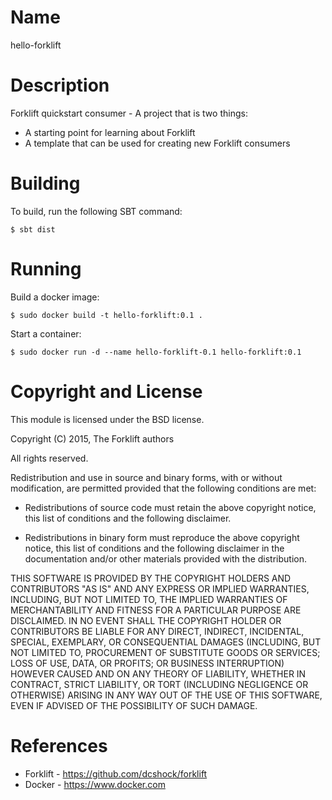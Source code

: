 Name
====

hello-forklift

Description
===========

Forklift quickstart consumer - A project that is two things:

-   A starting point for learning about Forklift
-   A template that can be used for creating new Forklift consumers

Building
========

To build, run the following SBT command:

    $ sbt dist

Running
=======

Build a docker image:

    $ sudo docker build -t hello-forklift:0.1 .

Start a container:

    $ sudo docker run -d --name hello-forklift-0.1 hello-forklift:0.1

Copyright and License
=====================

This module is licensed under the BSD license.

Copyright (C) 2015, The Forklift authors

All rights reserved.

Redistribution and use in source and binary forms, with or without
modification, are permitted provided that the following conditions are
met:

-   Redistributions of source code must retain the above copyright
    notice, this list of conditions and the following disclaimer.

-   Redistributions in binary form must reproduce the above copyright
    notice, this list of conditions and the following disclaimer in the
    documentation and/or other materials provided with the distribution.

THIS SOFTWARE IS PROVIDED BY THE COPYRIGHT HOLDERS AND CONTRIBUTORS "AS
IS" AND ANY EXPRESS OR IMPLIED WARRANTIES, INCLUDING, BUT NOT LIMITED
TO, THE IMPLIED WARRANTIES OF MERCHANTABILITY AND FITNESS FOR A
PARTICULAR PURPOSE ARE DISCLAIMED. IN NO EVENT SHALL THE COPYRIGHT
HOLDER OR CONTRIBUTORS BE LIABLE FOR ANY DIRECT, INDIRECT, INCIDENTAL,
SPECIAL, EXEMPLARY, OR CONSEQUENTIAL DAMAGES (INCLUDING, BUT NOT LIMITED
TO, PROCUREMENT OF SUBSTITUTE GOODS OR SERVICES; LOSS OF USE, DATA, OR
PROFITS; OR BUSINESS INTERRUPTION) HOWEVER CAUSED AND ON ANY THEORY OF
LIABILITY, WHETHER IN CONTRACT, STRICT LIABILITY, OR TORT (INCLUDING
NEGLIGENCE OR OTHERWISE) ARISING IN ANY WAY OUT OF THE USE OF THIS
SOFTWARE, EVEN IF ADVISED OF THE POSSIBILITY OF SUCH DAMAGE.

References
==========

-   Forklift - https://github.com/dcshock/forklift
-   Docker - https://www.docker.com

